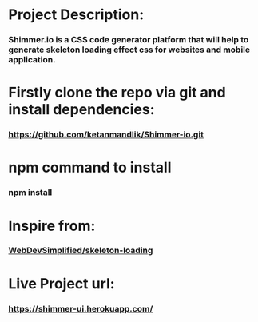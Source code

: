 # Project Description: 
### Shimmer.io is a CSS code generator platform that will help to generate skeleton loading effect css for websites and mobile application.

# Firstly clone the repo via git and install dependencies:
### https://github.com/ketanmandlik/Shimmer-io.git

# npm command to install
### npm install

# Inspire from: 
### [WebDevSimplified/skeleton-loading](https://github.com/WebDevSimplified/skeleton-loading)

# Live Project url:
### https://shimmer-ui.herokuapp.com/
